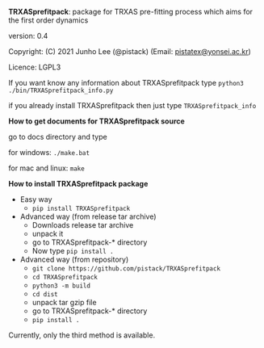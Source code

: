 **TRXASprefitpack**: package for TRXAS pre-fitting process which aims for
the first order dynamics

version:  0.4

Copyright: (C) 2021  Junho Lee (@pistack) (Email: pistatex@yonsei.ac.kr)

Licence: LGPL3

If you want know any information about TRXASprefitpack
type ``python3 ./bin/TRXASprefitpack_info.py``

if you already install TRXASprefitpack then just type
``TRXASprefitpack_info``

**How to get documents for TRXASprefitpack source**

go to docs directory and type

for windows: ``./make.bat``

for mac and linux: ``make``

**How to install TRXASprefitpack package**
* Easy way
  * ``pip install TRXASprefitpack``
* Advanced way (from release tar archive)
  * Downloads release tar archive
  * unpack it
  * go to TRXASprefitpack-* directory
  * Now type ``pip install .``
* Advanced way (from repository)
  * ``git clone https://github.com/pistack/TRXASprefitpack``
  * ``cd TRXASprefitpack``
  * ``python3 -m build``
  * ``cd dist``
  * unpack tar gzip file
  * go to TRXASprefitpack-* directory
  * ``pip install .``

Currently, only the third method is available.
